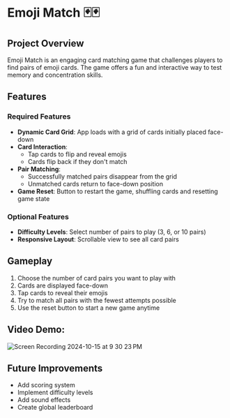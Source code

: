 # Emoji Match 🃏🃏

## Project Overview

Emoji Match is an engaging card matching game that challenges players to find pairs of emoji cards. The game offers a fun and interactive way to test memory and concentration skills.

## Features

### Required Features
- **Dynamic Card Grid**: App loads with a grid of cards initially placed face-down
- **Card Interaction**: 
  - Tap cards to flip and reveal emojis
  - Cards flip back if they don't match
- **Pair Matching**: 
  - Successfully matched pairs disappear from the grid
  - Unmatched cards return to face-down position
- **Game Reset**: Button to restart the game, shuffling cards and resetting game state

### Optional Features
- **Difficulty Levels**: Select number of pairs to play (3, 6, or 10 pairs)
- **Responsive Layout**: Scrollable view to see all card pairs

## Gameplay

1. Choose the number of card pairs you want to play with
2. Cards are displayed face-down
3. Tap cards to reveal their emojis
4. Try to match all pairs with the fewest attempts possible
5. Use the reset button to start a new game anytime


## Video Demo:
![Screen Recording 2024-10-15 at 9 30 23 PM](https://github.com/user-attachments/assets/8a53d74a-6d87-4f07-925b-c3e0eb3e7a33)

## Future Improvements

- Add scoring system
- Implement difficulty levels
- Add sound effects
- Create global leaderboard
